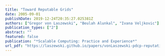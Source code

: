 ```yaml
---
title: "Toward Reputable Grids"
date: 2005-09-01
publishDate: 2019-12-24T20:35:27.025381Z
authors: ["Gregor von Laszewski", "Beulah Alunkal", "Ivana Veljkovic"]
publication_types: ["2"]
abstract: ""
featured: false
publication: "*Scalable Computing: Practice and Experience*"
url_pdf: "https://laszewski.github.io/papers/vonLaszewski-pdcp-reputation.pdf"
---
```


